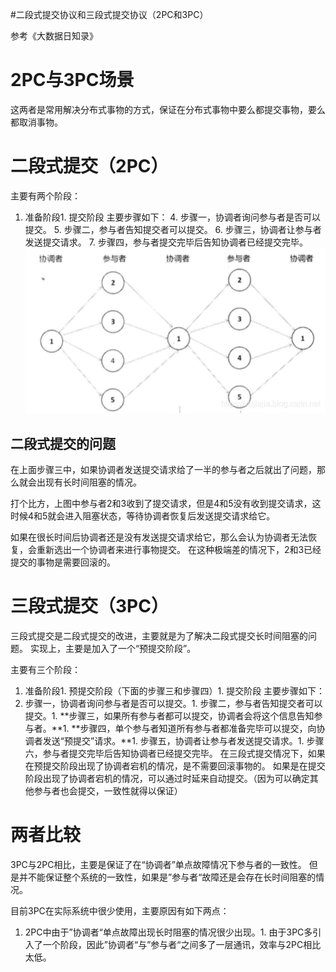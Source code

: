 #二段式提交协议和三段式提交协议（2PC和3PC）
>  
 参考《大数据日知录》 


# 2PC与3PC场景

这两者是常用解决分布式事物的方式，保证在分布式事物中要么都提交事物，要么都取消事物。

# 二段式提交（2PC）

主要有两个阶段：
1. 准备阶段1. 提交阶段
主要步骤如下： 4. 步骤一，协调者询问参与者是否可以提交。 5. 步骤二，参与者告知提交者可以提交。 6. 步骤三，协调者让参与者发送提交请求。 7. 步骤四，参与者提交完毕后告知协调者已经提交完毕。 <img src="https://raw.githubusercontent.com/Double2hao/xujiajia_blog/main/img/16210040132440.png" alt="在这里插入图片描述">

## 二段式提交的问题

在上面步骤三中，如果协调者发送提交请求给了一半的参与者之后就出了问题，那么就会出现有长时间阻塞的情况。

打个比方，上图中参与者2和3收到了提交请求，但是4和5没有收到提交请求，这时候4和5就会进入阻塞状态，等待协调者恢复后发送提交请求给它。

如果在很长时间后协调者还是没有发送提交请求给它，那么会认为协调者无法恢复，会重新选出一个协调者来进行事物提交。 在这种极端差的情况下，2和3已经提交的事物是需要回滚的。

# 三段式提交（3PC）

三段式提交是二段式提交的改进，主要就是为了解决二段式提交长时间阻塞的问题。 实现上，主要是加入了一个“预提交阶段”。

主要有三个阶段：
1. 准备阶段1. 预提交阶段（下面的步骤三和步骤四）1. 提交阶段
主要步骤如下：
1. 步骤一，协调者询问参与者是否可以提交。1. 步骤二，参与者告知提交者可以提交。1. **步骤三，如果所有参与者都可以提交，协调者会将这个信息告知参与者。**1. **步骤四，单个参与者知道所有参与者都准备完毕可以提交，向协调者发送“预提交”请求。**1. 步骤五，协调者让参与者发送提交请求。1. 步骤六，参与者提交完毕后告知协调者已经提交完毕。
在三段式提交情况下，如果在预提交阶段出现了协调者宕机的情况，是不需要回滚事物的。 如果是在提交阶段出现了协调者宕机的情况，可以通过时延来自动提交。（因为可以确定其他参与者也会提交，一致性就得以保证）

# 两者比较

3PC与2PC相比，主要是保证了在“协调者”单点故障情况下参与者的一致性。 但是并不能保证整个系统的一致性，如果是”参与者“故障还是会存在长时间阻塞的情况。

目前3PC在实际系统中很少使用，主要原因有如下两点：
1. 2PC中由于”协调者“单点故障出现长时阻塞的情况很少出现。1. 由于3PC多引入了一个阶段，因此”协调者“与”参与者“之间多了一层通讯，效率与2PC相比太低。